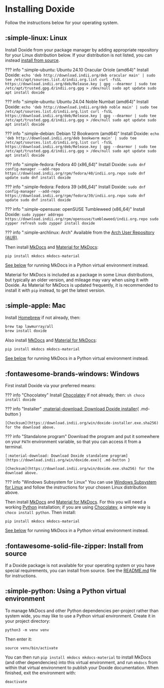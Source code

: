 # Installing Doxide

Follow the instructions below for your operating system.

## :simple-linux: Linux

Install Doxide from your package manager by adding appropriate repository for your Linux distribution below. If your distribution is not listed, you can instead [install from source](#install-from-source).

??? info ":simple-ubuntu: Ubuntu 24.10 Oracular Oriole (amd64)"
    Install Doxide:
    ```
    echo 'deb http://download.indii.org/deb oracular main' | sudo tee /etc/apt/sources.list.d/indii.org.list
    curl -fsSL https://download.indii.org/deb/Release.key | gpg --dearmor | sudo tee /etc/apt/trusted.gpg.d/indii.org.gpg > /dev/null
    sudo apt update
    sudo apt install doxide
    ```

??? info ":simple-ubuntu: Ubuntu 24.04 Noble Numbat (amd64)"
    Install Doxide:
    ```
    echo 'deb http://download.indii.org/deb noble main' | sudo tee /etc/apt/sources.list.d/indii.org.list
    curl -fsSL https://download.indii.org/deb/Release.key | gpg --dearmor | sudo tee /etc/apt/trusted.gpg.d/indii.org.gpg > /dev/null
    sudo apt update
    sudo apt install doxide
    ```

??? info ":simple-debian: Debian 12 Bookworm (amd64)"
    Install Doxide:
    ```
    echo 'deb http://download.indii.org/deb bookworm main' | sudo tee /etc/apt/sources.list.d/indii.org.list
    curl -fsSL https://download.indii.org/deb/Release.key | gpg --dearmor | sudo tee /etc/apt/trusted.gpg.d/indii.org.gpg > /dev/null
    sudo apt update
    sudo apt install doxide
    ```

??? info ":simple-fedora: Fedora 40 (x86_64)"
    Install Doxide:
    ```
    sudo dnf config-manager --add-repo https://download.indii.org/rpm/fedora/40/indii.org.repo
    sudo dnf update
    sudo dnf install doxide
    ```

??? info ":simple-fedora: Fedora 39 (x86_64)"
    Install Doxide:
    ```
    sudo dnf config-manager --add-repo https://download.indii.org/rpm/fedora/39/indii.org.repo
    sudo dnf update
    sudo dnf install doxide
    ```

??? info ":simple-opensuse: openSUSE Tumbleweed (x86_64)"
    Install Doxide:
    ```
    sudo zypper addrepo https://download.indii.org/rpm/opensuse/tumbleweed/indii.org.repo
    sudo zypper refresh
    sudo zypper install doxide
    ```

??? info ":simple-archlinux: Arch"
    Available from the [Arch User Repository (AUR)](https://aur.archlinux.org/packages/doxide).

Then install [MkDocs][mkdocs] and [Material for MkDocs][material]:
```
pip install mkdocs mkdocs-material
```
[See below](#using-a-python-virtual-environment) for running MkDocs in a Python virtual environment instead.

Material for MkDocs is included as a package in some Linux distributions, but typically an older version, and mileage may vary when using it with Doxide. As Material for MkDocs is updated frequently, it is recommended to install it with `pip` instead, to get the latest version.

## :simple-apple: Mac

Install [Homebrew](https://brew.sh) if not already, then:
```sh
brew tap lawmurray/all
brew install doxide
```
Also install [MkDocs][mkdocs] and [Material for MkDocs][material]:
```
pip install mkdocs mkdocs-material
```
[See below](#using-a-python-virtual-environment) for running MkDocs in a Python virtual environment instead.

## :fontawesome-brands-windows: Windows

First install Doxide via your preferred means:

??? info "Chocolatey"
    Install [Chocolatey](https://chocolatey.org) if not already, then:
    ```sh
    choco install doxide
    ```
    
??? info "Installer"
    [:material-download: Download Doxide installer](https://download.indii.org/win/doxide-installer.exe){ .md-button }

    [Checksum](https://download.indii.org/win/doxide-installer.exe.sha256) for the download above.

??? info "Standalone program"
    Download the program and put it somewhere on your `PATH` environment variable, so that you can access it from a terminal.

    [:material-download: Download Doxide standalone program](https://download.indii.org/win/doxide.exe){ .md-button }

    [Checksum](https://download.indii.org/win/doxide.exe.sha256) for the download above.

??? info "Windows Subsystem for Linux"
    You can use [Windows Subsystem for Linux](https://learn.microsoft.com/en-us/windows/wsl/install) and follow the instructions for your chosen Linux distribution above.

Then install [MkDocs][mkdocs] and [Material for MkDocs][material]. For this you will need a working [Python](https://python.org) installation; if you are using [Chocolatey](https://chocolatey.org), a simple way is `choco install python`. Then install:
```
pip install mkdocs mkdocs-material
```
[See below](#using-a-python-virtual-environment) for running MkDocs in a Python virtual environment instead.

## :fontawesome-solid-file-zipper: Install from source

If a Doxide package is not available for your operating system or you have special requirements, you can install from source. See the [README.md](https://github.com/lawmurray/doxide) file for instructions.

[mkdocs]: https://www.mkdocs.org
[material]: https://squidfunk.github.io/mkdocs-material/

## :simple-python: Using a Python virtual environment

To manage MkDocs and other Python dependencies per-project rather than system wide, you may like to use a Python virtual environment. Create it in your project directory:
```
python3 -m venv venv
```
Then enter it:
```
source venv/bin/activate
```
You can then run  `pip install mkdocs mkdocs-material` to install MkDocs (and other dependencies) into this virtual environment, and run `mkdocs` from within that virtual environment to publish your Doxide documentation. When finished, exit the environment with:
```
deactivate
```
